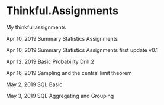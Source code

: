 # Thinkful.Assignments
My thinkful assignments

Apr 10, 2019  Summary Statistics Assignments

Apr 10, 2019  Summary Statistics Assignments first update v0.1

Apr 12, 2019  Basic Probability Drill 2

Apr 16, 2019 Sampling and the central limit theorem

May 2, 2019  SQL Basic

May 3, 2019 SQL Aggregating and Grouping
